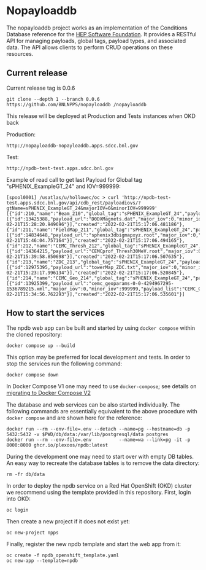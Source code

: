 # Nopayloaddb

The nopayloaddb project works as an implementation of the Conditions Database reference for the [HEP Software Foundation](https://hepsoftwarefoundation.org/). It provides a RESTful API for managing payloads, global tags, payload types, and associated data. The API allows clients to perform CRUD operations on these resources.

## Current release 

Current release tag is 0.0.6

```shell
git clone --depth 1 --branch 0.0.6 https://github.com/BNLNPPS/nopayloaddb /nopayloaddb
```

This release will be deployed at Production and Tests instances when OKD back

Production:
```
http://nopayloaddb-nopayloaddb.apps.sdcc.bnl.gov
```

Test:
```
http://npdb-test-test.apps.sdcc.bnl.gov
```

Example of read call to get last Payload for Global tag "sPHENIX_ExampleGT_24" and IOV=999999:
```
[spool0001] /usatlas/u/hollowec/oc > curl 'http://npdb-test-test.apps.sdcc.bnl.gov/api/cdb_rest/payloadiovs/?gtName=sPHENIX_ExampleGT_24&majorIOV=0&minorIOV=999999'
[{"id":210,"name":"Beam_210","global_tag":"sPHENIX_ExampleGT_24","payload_type":"Beam","payload_iov":[{"id":13425388,"payload_url":"D0DXMagnets.dat","major_iov":0,"minor_iov":999999,"payload_list":"Beam_210","created":"2022-02-21T15:28:20.949696"}],"created":"2022-02-21T15:17:06.481186"},{"id":211,"name":"FieldMap_211","global_tag":"sPHENIX_ExampleGT_24","payload_type":"FieldMap","payload_iov":[{"id":14834648,"payload_url":"sphenix3dbigmapxyz.root","major_iov":0,"minor_iov":999999,"payload_list":"FieldMap_211","created":"2022-02-21T15:46:04.757164"}],"created":"2022-02-21T15:17:06.494165"},{"id":212,"name":"CEMC_Thresh_212","global_tag":"sPHENIX_ExampleGT_24","payload_type":"CEMC_Thresh","payload_iov":[{"id":14364215,"payload_url":"CEMCprof_Thresh30MeV.root","major_iov":0,"minor_iov":999999,"payload_list":"CEMC_Thresh_212","created":"2022-02-21T15:39:58.850698"}],"created":"2022-02-21T15:17:06.507635"},{"id":213,"name":"ZDC_213","global_tag":"sPHENIX_ExampleGT_24","payload_type":"ZDC","payload_iov":[{"id":12975395,"payload_url":"towerMap_ZDC.txt","major_iov":0,"minor_iov":999999,"payload_list":"ZDC_213","created":"2022-02-21T15:23:17.996134"}],"created":"2022-02-21T15:17:06.520845"},{"id":214,"name":"CEMC_Geo_214","global_tag":"sPHENIX_ExampleGT_24","payload_type":"CEMC_Geo","payload_iov":[{"id":13925399,"payload_url":"cemc_geoparams-0-0-4294967295-1536789215.xml","major_iov":0,"minor_iov":999999,"payload_list":"CEMC_Geo_214","created":"2022-02-21T15:34:56.762293"}],"created":"2022-02-21T15:17:06.535601"}]
```

## How to start the services

The npdb web app can be built and started by using `docker compose` within the
cloned repository:

```shell
docker compose up --build
```

This option may be preferred for local development and tests. In order to stop
the services run the following command:

```shell
docker compose down
```
In Docker Compose V1 one may need to use `docker-compose`; see details on
[migrating to Docker Compose V2](https://docs.docker.com/compose/migrate/)

The database and web services can be also started individually. The following
commands are essentially equivalent to the above procedure with `docker compose`
and are shown here for the reference:

```shell
docker run --rm --env-file=.env --detach --name=pg --hostname=db -p 5432:5432 -v $PWD/db/data:/var/lib/postgresql/data postgres
docker run --rm --env-file=.env          --name=wa --link=pg -it -p 8000:8000 ghcr.io/plexoos/npdb:latest
```

During the development one may need to start over with empty DB tables. An easy
way to recreate the database tables is to remove the data directory:

```shell
rm -fr db/data
```

In order to deploy the npdb service on a Red Hat OpenShift (OKD) cluster we
recommend using the template provided in this repository. First, login into OKD:

```shell
oc login
```

Then create a new project if it does not exist yet:

```shell
oc new-project npps
```

Finally, register the new npdb template and start the web app from it:

```shell
oc create -f npdb_openshift_template.yaml
oc new-app --template=npdb
```
